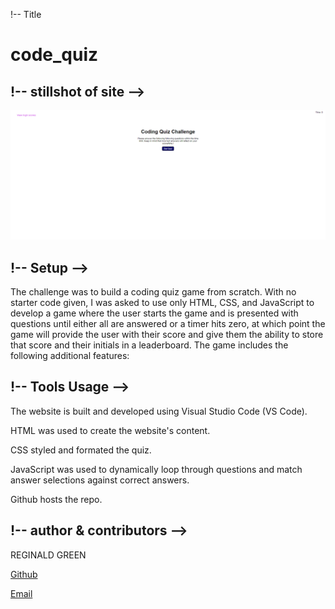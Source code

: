 !-- Title 
# code_quiz




## !-- stillshot of site -->

![alt text](./assets/images/Screenshot%20(quiz).png)


## !-- Setup -->

The challenge was to build a coding quiz game from scratch. With no starter code given, I was asked to use only HTML, CSS, and JavaScript to develop a game where the user starts the game and is presented with questions until either all are answered or a timer hits zero, at which point the game will provide the user with their score and give them the ability to store that score and their initials in a leaderboard. The game includes the following additional features:


## !-- Tools Usage  -->        

The website is built and developed using Visual Studio Code (VS Code).


HTML was used to create the website's content.


CSS styled and formated the quiz.


JavaScript was used to dynamically loop through questions and match answer selections against correct answers.


Github hosts the repo.


## !-- author & contributors -->

REGINALD GREEN

[Github](https://greenreggie10.github.io/code_quiz/)

[Email](reggie.green10@yahoo.com)



